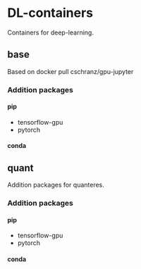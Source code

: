 # DL-containers

Containers for deep-learning.

## base

Based on docker pull cschranz/gpu-jupyter

### Addition packages

#### pip

- tensorflow-gpu
- pytorch

#### conda

## quant

Addition packages for quanteres.

### Addition packages

#### pip

- tensorflow-gpu
- pytorch

#### conda
